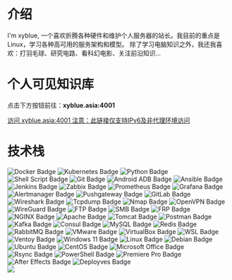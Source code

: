 <!DOCTYPE html>
<html lang="zh-CN">
<head>
    <meta charset="UTF-8">
</head>
<h1>介绍</h1>
    I'm xyblue, 一个喜欢折腾各种硬件和维护个人服务器的站长。我目前的重点是Linux，学习各种高可用的服务架构和模型。
除了学习电脑知识之外，我还我喜欢：打羽毛球、研究电路、看科幻电影、关注前沿知识...
<h1>个人可见知识库</h1>
<div class="container">
    <p>点击下方按钮前往：<strong>xyblue.asia:4001</strong></p>
    <a href="http://xyblue.asia:4001" target="_blank">访问 xyblue.asia:4001 注意：此链接仅支持IPv6及非代理环境访问</a>
</div>
<h1>技术栈</h1>
<div class="badges">
    <!-- Docker -->
    <img alt="Docker Badge" src="https://img.shields.io/badge/Docker-%230db7ed?style=flat-square&logo=Docker&logoColor=white">
    <!-- Kubernetes -->
    <img alt="Kubernetes Badge" src="https://img.shields.io/badge/Kubernetes-%23326ce5?style=flat-square&logo=Kubernetes&logoColor=white">
    <!-- Python -->
    <img alt="Python Badge" src="https://img.shields.io/badge/Python-%233776AB?style=flat-square&logo=Python&logoColor=white">
    <!-- Shell Script -->
    <img alt="Shell Script Badge" src="https://img.shields.io/badge/Shell_Script-%23121011?style=flat-square&logo=gnu-bash&logoColor=white">
    <!-- Git -->
    <img alt="Git Badge" src="https://img.shields.io/badge/Git-F05032?style=flat-square&logo=Git&logoColor=white">
    <!-- Android ADB -->
    <img alt="Android ADB Badge" src="https://img.shields.io/badge/ADB-%23A4C639?style=flat-square&logo=android&logoColor=white">
    <!-- Ansible -->
    <img alt="Ansible Badge" src="https://img.shields.io/badge/Ansible-%23EE0000?style=flat-square&logo=ansible&logoColor=white">
    <!-- Jenkins -->
    <img alt="Jenkins Badge" src="https://img.shields.io/badge/Jenkins-%23D24939?style=flat-square&logo=jenkins&logoColor=white">
    <!-- Zabbix -->
    <img alt="Zabbix Badge" src="https://img.shields.io/badge/Zabbix-%23E37B1B?style=flat-square&logo=zabbix&logoColor=white">
    <!-- Prometheus -->
    <img alt="Prometheus Badge" src="https://img.shields.io/badge/Prometheus-%23E6522C?style=flat-square&logo=prometheus&logoColor=white">
    <!-- Grafana -->
    <img alt="Grafana Badge" src="https://img.shields.io/badge/Grafana-%23F46800?style=flat-square&logo=grafana&logoColor=white">
    <!-- Alertmanager -->
    <img alt="Alertmanager Badge" src="https://img.shields.io/badge/Alertmanager-%23D3493C?style=flat-square&logo=alertmanager&logoColor=white">
    <!-- Pushgateway -->
    <img alt="Pushgateway Badge" src="https://img.shields.io/badge/Pushgateway-%23D3493C?style=flat-square&logo=prometheus&logoColor=white">
    <!-- GitLab -->
    <img alt="GitLab Badge" src="https://img.shields.io/badge/GitLab-%23FC6D26?style=flat-square&logo=gitlab&logoColor=white">
    <!-- Wireshark -->
    <img alt="Wireshark Badge" src="https://img.shields.io/badge/Wireshark-%2300B7EB?style=flat-square&logo=wireshark&logoColor=white">
    <!-- Tcpdump -->
    <img alt="Tcpdump Badge" src="https://img.shields.io/badge/Tcpdump-%2300B7EB?style=flat-square&logo=tcpdump&logoColor=white">
    <!-- Nmap -->
    <img alt="Nmap Badge" src="https://img.shields.io/badge/Nmap-%23FF0000?style=flat-square&logo=nmap&logoColor=white">
    <!-- OpenVPN -->
    <img alt="OpenVPN Badge" src="https://img.shields.io/badge/OpenVPN-%238DC351?style=flat-square&logo=openvpn&logoColor=white">
    <!-- WireGuard -->
    <img alt="WireGuard Badge" src="https://img.shields.io/badge/WireGuard-%238DC351?style=flat-square&logo=wireguard&logoColor=white">
    <!-- FTP -->
    <img alt="FTP Badge" src="https://img.shields.io/badge/FTP-%23000000?style=flat-square&logo=ftp&logoColor=white">
    <!-- SMB -->
    <img alt="SMB Badge" src="https://img.shields.io/badge/SMB-%230078D4?style=flat-square&logo=microsoft&logoColor=white">
    <!-- FRP -->
    <img alt="FRP Badge" src="https://img.shields.io/badge/FRP-%230078D4?style=flat-square&logo=frp&logoColor=white">
    <!-- NGINX -->
    <img alt="NGINX Badge" src="https://img.shields.io/badge/NGINX-%23009639?style=flat-square&logo=nginx&logoColor=white">
    <!-- Apache -->
    <img alt="Apache Badge" src="https://img.shields.io/badge/Apache-%23D22128?style=flat-square&logo=apache&logoColor=white">
    <!-- Tomcat -->
    <img alt="Tomcat Badge" src="https://img.shields.io/badge/Tomcat-%23F88017?style=flat-square&logo=apache-tomcat&logoColor=white">
    <!-- Postman -->
    <img alt="Postman Badge" src="https://img.shields.io/badge/Postman-%23FF6C37?style=flat-square&logo=postman&logoColor=white">
    <!-- Kafka -->
    <img alt="Kafka Badge" src="https://img.shields.io/badge/Kafka-%23231F20?style=flat-square&logo=apache-kafka&logoColor=white">
    <!-- Consul -->
    <img alt="Consul Badge" src="https://img.shields.io/badge/Consul-%232E3A59?style=flat-square&logo=consul&logoColor=white">
    <!-- MySQL -->
    <img alt="MySQL Badge" src="https://img.shields.io/badge/MySQL-%234479A1?style=flat-square&logo=mysql&logoColor=white">
    <!-- Redis -->
    <img alt="Redis Badge" src="https://img.shields.io/badge/Redis-%23DC382D?style=flat-square&logo=redis&logoColor=white">
    <!-- RabbitMQ -->
    <img alt="RabbitMQ Badge" src="https://img.shields.io/badge/RabbitMQ-%23FF6600?style=flat-square&logo=rabbitmq&logoColor=white">
    <!-- VMware -->
    <img alt="VMware Badge" src="https://img.shields.io/badge/VMware-%23231F20?style=flat-square&logo=vmware&logoColor=white">
    <!-- VirtualBox -->
    <img alt="VirtualBox Badge" src="https://img.shields.io/badge/VirtualBox-%23183642?style=flat-square&logo=virtualbox&logoColor=white">
    <!-- WSL -->
    <img alt="WSL Badge" src="https://img.shields.io/badge/WSL-%230078D4?style=flat-square&logo=microsoft&logoColor=white">
    <!-- Ventoy -->
    <img alt="Ventoy Badge" src="https://img.shields.io/badge/Ventoy-%230078D4?style=flat-square&logo=ventoy&logoColor=white">
    <!-- Windows 11 -->
    <img alt="Windows 11 Badge" src="https://img.shields.io/badge/Windows_11-%230078D4?style=flat-square&logo=windows&logoColor=white">
    <!-- Linux -->
    <img alt="Linux Badge" src="https://img.shields.io/badge/Linux-%23FCC624?style=flat-square&logo=linux&logoColor=black">
    <!-- Debian -->
    <img alt="Debian Badge" src="https://img.shields.io/badge/Debian-%23A81D33?style=flat-square&logo=debian&logoColor=white">
    <!-- Ubuntu -->
    <img alt="Ubuntu Badge" src="https://img.shields.io/badge/Ubuntu-%23E95420?style=flat-square&logo=ubuntu&logoColor=white">
    <!-- CentOS -->
    <img alt="CentOS Badge" src="https://img.shields.io/badge/CentOS-%23262577?style=flat-square&logo=centos&logoColor=white">
    <!-- Microsoft Office -->
    <img alt="Microsoft Office Badge" src="https://img.shields.io/badge/Microsoft_Office-%23D83B01?style=flat-square&logo=microsoft-office&logoColor=white">
    <!-- Rsync -->
    <img alt="Rsync Badge" src="https://img.shields.io/badge/Rsync-%230078D4?style=flat-square&logo=rsync&logoColor=white">
    <!-- PowerShell -->
    <img alt="PowerShell Badge" src="https://img.shields.io/badge/PowerShell-%235391FE?style=flat-square&logo=powershell&logoColor=white">
    <!-- Premiere Pro -->
    <img alt="Premiere Pro Badge" src="https://img.shields.io/badge/Premiere_Pro-%239999FF?style=flat-square&logo=adobe-premiere-pro&logoColor=white">
    <!-- After Effects -->
    <img alt="After Effects Badge" src="https://img.shields.io/badge/After_Effects-%239999FF?style=flat-square&logo=adobe-after-effects&logoColor=white">
    <!-- Deployves (假设为自定义徽标) -->
    <img alt="Deployves Badge" src="https://img.shields.io/badge/Deployves-%230078D4?style=flat-square&logo=custom&logoColor=white">
</div>
<body>
    <div style="display: flex; justify-content: flex-start;">
    <img src="https://github-readme-stats.vercel.app/api/top-langs/?username=xyblue135&layout=compact&langs_count=6&text_color=000&icon_color=fff&theme=graywhite" />
</div>
    
</html>

